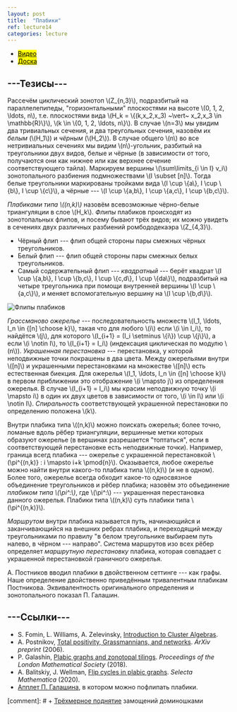```yaml
---
layout: post
title:  "Плабики"
ref: lecture14
categories: lecture
---
```


+ [<mark>Видео</mark>](https://drive.google.com/file/d/1BHsbo7ihtIJ2eoatLqeeyYBtAkii3KdS/view?usp=sharing)
+ [<mark>Доска</mark>]({{site.baseurl}}/whiteboard/lec14.pdf)


## ---Тезисы---

Рассечём циклический зонотоп \\(Z_{n,3}\\), подразбитый на параллелепипеды, "горизонтальными" плоскостями на высоте \\(0, 1, 2, \ldots, n\\), т.е. плоскостями вида \\(H_k = \\{(k,x_2,x_3) ~\vert~ x_2,x_3 \in \mathbb{R}\\}\\), \\(k \in \\{0, 1, 2, \ldots, n\\}\\). В случае \\(n=3\\) мы увидим два тривиальных сечения, и два треугольных сечения, назовём их _белым_ (\\(H_1\\)) и _чёрным_ (\\(H_2\\)). В случае общего \\(n\\) во все нетривиальных сечениях мы видим \\(n\\)-угольник, разбитый на треугольники двух видов, белые и чёрные (в зависимости от того, получаются они как нижнее или как верхнее сечение соответствующего тайла). Маркируем вершины \\(\sum\limits_{i \in I} v_i\\) зонотопального разбиения подмножествами \\(I \subset [n]\\). Тогда белые треугольники маркированы тройками вида \\(I \cup \\{a\\}, I \cup \\{b\\}, I \cup \\{c\\}\\), а чёрные --- \\(I \cup \\{a,b\\}, I \cup \\{a,c\\}, I \cup \\{b,c\\}\\). 

_Плабиками типа \\((n,k)\\)_ назовём всевозможные чёрно-белые триангуляции в слое \\(H_k\\). _Флипы_ плабиков  происходят из зонотопальных флипов, и посему бывают трёх видов; их можно увидеть в сечениях двух различных разбиений ромбододекаэра \\(Z_{4,3}\\).
+ Чёрный флип --- флип общей стороны пары смежных чёрных треугольников.
+ Белый флип --- флип общей стороны пары смежных белых треугольников.
+ Самый содержательный флип --- _квадратный_ --- берёт квадрат \\(I \cup \\{a,b\\}, I \cup \\{b,c\\}, I \cup \\{c,d\\}, I \cup \\{da\\}\\), подразбитый на четыре треугольника при помощи внутренней вершины \\(I \cup \\{a,c\\}\\), и меняет вспомогательную вершину на \\(I \cup \\{b,d\\}\\). 

![Флипы плабиков]({{site.baseurl}}/pics/plabic.jpg "Рисунок: P. Galashin")


_Грассманово ожерелье_ --- последовательность множеств \\(I_1, \ldots, I_n \in {[n] \choose k}\\), такая что для любого \\(i\\) если \\(i \in I_i\\), то найдётся \\(j\\), для которого \\(I\_{i+1} = (I_i \setminus \\{i\\}) \cup \\{j\\}\\), а если \\(i \notin I\\), то \\(I\_{i+1} = I_i\\) (индексация циклическая по модулю \\(n\\)). 
_Украшенная перестановка_ --- перестановка, у которой неподвижные точки покрашены в два цвета. Между ожерельями внутри \\([n]\\) и украшенными перестановками на множестве \\([n]\\) есть естественная биекция. Для ожерелья \\(I_1, \ldots, I_n \in {[n] \choose k}\\) в первом приближении это отображение \\(i \mapsto j\\) из определения ожерелья. В случае \\(I\_{i+1} = I_i\\) мы красим неподвижную точку \\(i \mapsto i\\) в один их двух цветов в зависимости от того, \\(i \in I\\) или \\(i \notin I\\). _Спиральность_ соответствующей украшенной перестановки по определению положена \\(k\\).

Внутри плабика типа \\((n,k)\\) можно поискать ожерелья; более точно, ломаные вдоль рёбер триангуляции, вершинные метки которых образуют ожерелье (в вершинах разрешается "топтаться", если в соответствующей перестановке есть неподвижные точки). Например, граница всегд плабика --- ожерелье с украшенной перестановкой \\(\pi^{(n,k)} : i \mapsto i+k \pmod{n}\\). Оказывается, любое ожерелье можно найти внутри какого-то плабика типа \\((n,k)\\) (и не в одном). Более того, ожерелье всегда обходит какое-то односвязное объединение треугольников и рёбер плабика; назовём это объединение _плабиком типа \\(\pi^:\\)_, где \\(\pi^:\\) --- украшенная перестановка данного ожерелья. Плабики типа \\((n,k)\\) суть плабики типа \\(\pi^{(n,k)}\\).

_Маршрутом_ внутри плабика называется путь, начинающийся и заканчивающийся на внешних ребрах плабика, и переходящий между треугольниками по правилу "в белом треугольнике выбираем путь налево, в чёрном --- направо". Система маршрутов изо всех рёбер определяет _маршрутную перестановку_ плабика, которая совпадает с украшенной перестановкой граничного ожерелья.

А. Постников вводил плабики в двойственном сеттинге --- как графы. Наше определение двойственно приведённым тривалентным плабикам Постникова. Эквивалентность оригинального определения и зонотопального показал П. Галашин.

## ---Cсылки---
+ S. Fomin, L. Williams, A. Zelevinsky, [Introduction to Cluster Algebras](https://arxiv.org/abs/2106.02160).
+ A. Postnikov, [Total positivity, Grassmannians, and networks](https://arxiv.org/pdf/math/0609764). _ArXiv preprint_ (2006).
+ P. Galashin, [Plabic graphs and zonotopal tilings](https://londmathsoc.onlinelibrary.wiley.com/doi/abs/10.1112/plms.12139). _Proceedings of the London Mathematical Society_ (2018).
+ A. Balitskiy, J. Wellman, [Flip cycles in plabic graphs](https://link.springer.com/article/10.1007/s00029-020-0544-1). _Selecta Mathematica_ (2020).
+ [Апплет П. Галашина](https://www.math.ucla.edu/~galashin/plabic.html), в котором можно пофлипать плабики.

[comment]: # + [Трёхмерное поднятие](https://math.mit.edu/~borodin/aztec.html) замощений доминошками